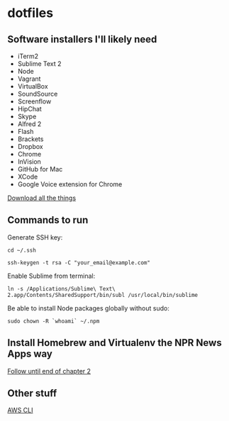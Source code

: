 dotfiles
========

## Software installers I'll likely need

* iTerm2
* Sublime Text 2
* Node
* Vagrant
* VirtualBox
* SoundSource
* Screenflow
* HipChat
* Skype
* Alfred 2
* Flash
* Brackets
* Dropbox
* Chrome
* InVision
* GitHub for Mac
* XCode
* Google Voice extension for Chrome

[Download all the things](https://www.dropbox.com/sh/ahezfzkn9fkp4a6/a1Wey06I2b)

## Commands to run

Generate SSH key:

`cd ~/.ssh`

`ssh-keygen -t rsa -C "your_email@example.com"`

Enable Sublime from terminal:

`ln -s /Applications/Sublime\ Text\ 2.app/Contents/SharedSupport/bin/subl /usr/local/bin/sublime`

Be able to install Node packages globally without sudo:

```
sudo chown -R `whoami` ~/.npm
```

## Install Homebrew and Virtualenv the NPR News Apps way

[Follow until end of chapter 2](http://blog.apps.npr.org/2013/06/06/how-to-setup-a-developers-environment.html)

## Other stuff

[AWS CLI](http://docs.aws.amazon.com/cli/latest/userguide/installing.html#install-bundle-other-os)
